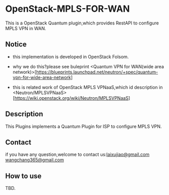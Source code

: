 OpenStack-MPLS-FOR-WAN
======================

This is a OpenStack Quantum plugin,which provides RestAPI to configure MPLS VPN in WAN.

## Notice
* this implementation is developed in OpenStack Folsom.

* why we do this?please see buleprint <Quantum VPN for WAN(wide area network)>[https://blueprints.launchpad.net/neutron/+spec/quantum-vpn-for-wide-area-network]

* this is related work of OpenStack MPLS VPNaaS,which id description in <Neutron/MPLSVPNaaS>[https://wiki.openstack.org/wiki/Neutron/MPLSVPNaaS]


## Description
This Plugins implements a Quantum Plugin for ISP to configure MPLS VPN.

## Contact
if you have any question,welcome to contact us:laixujiao@gmail.com  wangchang365@gmail.com

## How to use
TBD.









